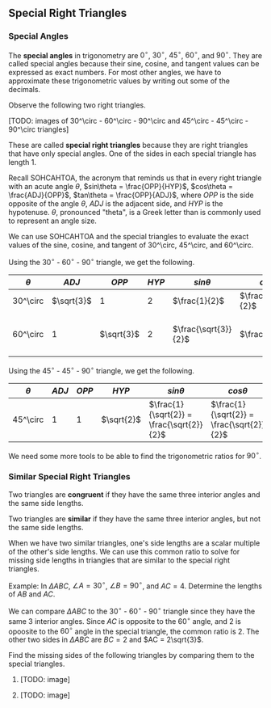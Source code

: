 Special Right Triangles
-------

### Special Angles

The **special angles** in trigonometry are $0^\circ$, $30^\circ$, $45^\circ$, $60^\circ$, and $90^\circ$. They are called special angles because their sine, cosine, and tangent values can be expressed as exact numbers. For most other angles, we have to approximate these trigonometric values by writing out some of the decimals.

Observe the following two right triangles.

[TODO: images of 30^\circ - 60^\circ - 90^\circ and 45^\circ - 45^\circ - 90^\circ triangles]

These are called **special right triangles** because they are right triangles that have only special angles. One of the sides in each special triangle has length 1.

Recall SOHCAHTOA, the acronym that reminds us that in every right triangle with an acute angle $\theta$, $sin\theta = \frac{OPP}{HYP}$, $cos\theta = \frac{ADJ}{OPP}$, $tan\theta = \frac{OPP}{ADJ}$, where $OPP$ is the side opposite of the angle $\theta$, $ADJ$ is the adjacent side, and $HYP$ is the hypotenuse. $\theta$, pronounced "theta", is a Greek letter than is commonly used to represent an angle size.

We can use SOHCAHTOA and the special triangles to evaluate the exact values of the sine, cosine, and tangent of 30^\circ, 45^\circ, and 60^\circ.

Using the $30^\circ$ - $60^\circ$ - $90^\circ$ triangle, we get the following.

| $\theta$ | $ADJ$ | $OPP$ | $HYP$ | $sin\theta$ | $cos\theta$ | $tan\theta$ |
| --- | --- | --- | --- | --- | --- | --- |
| 30^\circ | $\sqrt{3}$ | 1 | 2 | $\frac{1}{2}$ | $\frac{\sqrt{3}}{2}$ | $\sqrt{3}$ |
| 60^\circ | 1 | $\sqrt{3}$ | 2 | $\frac{\sqrt{3}}{2}$ | $\frac{1}{2}$ | $\frac{1}{\sqrt{3}} = \frac{\sqrt{3}}{3}$ |

Using the $45^\circ$ - $45^\circ$ - $90^\circ$ triangle, we get the following.

| $\theta$ | $ADJ$ | $OPP$ | $HYP$ | $sin\theta$ | $cos\theta$ | $tan\theta$ |
| --- | --- | --- | --- | --- | --- | --- |
| 45^\circ | 1 | 1 | $\sqrt{2}$ | $\frac{1}{\sqrt{2}} = \frac{\sqrt{2}}{2}$ | $\frac{1}{\sqrt{2}} = \frac{\sqrt{2}}{2}$ | 1 |

We need some more tools to be able to find the trigonometric ratios for $90^\circ$.


### Similar Special Right Triangles

Two triangles are **congruent** if they have the same three interior angles and the same side lengths.

Two triangles are **similar** if they have the same three interior angles, but not the same side lengths.

When we have two similar triangles, one's side lengths are a scalar multiple of the other's side lengths. We can use this common ratio to solve for missing side lengths in triangles that are similar to the special right triangles.

Example: In $\Delta ABC$, $\angle A = 30^\circ$, $\angle B = 90^\circ$, and $AC = 4$. Determine the lengths of $AB$ and $AC$.

We can compare $\Delta ABC$ to the $30^\circ$ - $60^\circ$ - $90^\circ$ triangle since they have the same 3 interior angles. Since $AC$ is opposite to the $60^\circ$ angle, and 2 is opoosite to the $60^\circ$ angle in the special triangle, the common ratio is 2. The other two sides in $\Delta ABC$ are $BC = 2$ and $AC = 2\sqrt{3}$.


Find the missing sides of the following triangles by comparing them to the special triangles.

1. [TODO: image]

2. [TODO: image]